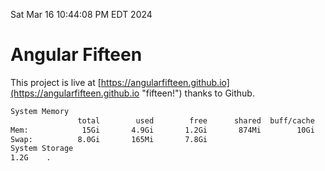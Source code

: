 Sat Mar 16 10:44:08 PM EDT 2024

# Angular Fifteen


This project is live at [https://angularfifteen.github.io](https://angularfifteen.github.io "fifteen!") thanks to Github.

```bash
System Memory
               total        used        free      shared  buff/cache   available
Mem:            15Gi       4.9Gi       1.2Gi       874Mi        10Gi        10Gi
Swap:          8.0Gi       165Mi       7.8Gi
System Storage
1.2G	.
